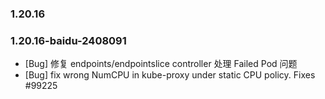 ### 1.20.16
### 1.20.16-baidu-2408091
* [Bug] 修复 endpoints/endpointslice controller 处理 Failed Pod 问题
* [Bug] fix wrong NumCPU in kube-proxy under static CPU policy. Fixes #99225
